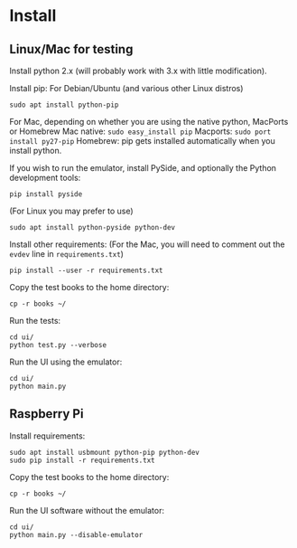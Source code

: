# Install

## Linux/Mac for testing

Install python 2.x (will probably work with 3.x with little modification).

Install pip:
For Debian/Ubuntu (and various other Linux distros)

    sudo apt install python-pip    

For Mac, depending on whether you are using the native python, MacPorts or Homebrew
Mac native: `sudo easy_install pip`
Macports: `sudo port install py27-pip`
Homebrew: pip gets installed automatically when you install python.


If you wish to run the emulator, install PySide, and optionally the Python development tools:
```
pip install pyside
```

(For Linux you may prefer to use)
```
sudo apt install python-pyside python-dev
```

Install other requirements: 
(For the Mac, you will need to comment out the `evdev` line in `requirements.txt`)
```
pip install --user -r requirements.txt
```

Copy the test books to the home directory:

    cp -r books ~/

Run the tests:

    cd ui/
    python test.py --verbose

Run the UI using the emulator:

    cd ui/
    python main.py

## Raspberry Pi

Install requirements:

    sudo apt install usbmount python-pip python-dev
    sudo pip install -r requirements.txt

Copy the test books to the home directory:

    cp -r books ~/

Run the UI software without the emulator:

    cd ui/
    python main.py --disable-emulator

